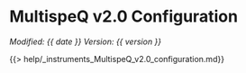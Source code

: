 # MultispeQ v2.0 Configuration
*<span class="text-muted">Modified:</span> {{ date }}
<span class="text-muted">Version:</span> {{ version }}*

{{> help/_instruments_MultispeQ_v2.0_configuration.md}}

<link rel="stylesheet" href="./node_modules/font-awesome/css/font-awesome.min.css">
<link rel="stylesheet" href="./src/css/photosynq.css">